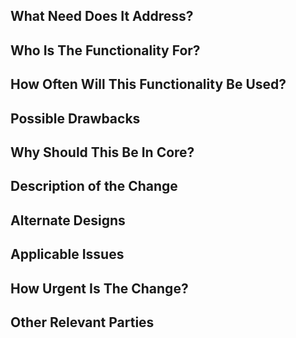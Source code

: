 <!--
## Requirements

* Your contribution will be analyzed for product fit and engineering quality prior to merging.
If your contribution includes a change that is exposed to cf CLI users (e.g. introducing a new command or flag), please submit an issue to discuss it first.
* We're not allowed to accept any PRs without a signed CLA, no matter how small.
If your contribution falls under a company CLA but your membership is not public, expect delays while we confirm.
* All new code requires tests to protect against regressions.
-->

## What Need Does It Address?

<!-- What benefits will be realized by the code change? Explain its value to users. What is their current solution to the problem, and why is it insufficient? -->

## Who Is The Functionality For?

<!--
Explain who specifically the change would benefit. What users would want this change? Is there broad demand for the change, or is there a single customer who benefits?
-->

## How Often Will This Functionality Be Used?

<!-- How often will the change be used? -->

## Possible Drawbacks

<!-- What are the possible side-effects or negative impacts of the code change? -->

## Why Should This Be In Core?

<!-- Explain why this functionality should be in the cf CLI, as opposed to a plugin. -->

## Description of the Change

<!--
We must be able to understand the design of your change from this description.
Keep in mind that the maintainer reviewing this PR may not be familiar with or
have worked with the code here recently, so please walk us through the concepts.
-->

## Alternate Designs

<!-- Explain what other alternates were considered and why the proposed version was selected -->

## Applicable Issues

<!-- List any applicable Issues here -->

## How Urgent Is The Change?

<!-- Is the change urgent? If so, explain why it is time-sensitive.-->

## Other Relevant Parties

<!-- Who else is affected by the change? -->
